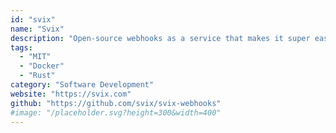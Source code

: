 ```yaml
---
id: "svix"
name: "Svix"
description: "Open-source webhooks as a service that makes it super easy for API providers to send webhooks."
tags:
  - "MIT"
  - "Docker"
  - "Rust"
category: "Software Development"
website: "https://svix.com"
github: "https://github.com/svix/svix-webhooks"
#image: "/placeholder.svg?height=300&width=400"
---
```


